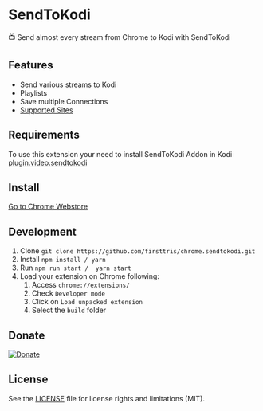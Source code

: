 # SendToKodi

:tv: Send almost every stream from Chrome to Kodi with SendToKodi

## Features

- Send various streams to Kodi
- Playlists
- Save multiple Connections
- [Supported Sites](https://rg3.github.io/youtube-dl/supportedsites.html)

## Requirements

To use this extension your need to install SendToKodi Addon in Kodi
[plugin.video.sendtokodi](https://github.com/firsttris/plugin.video.sendtokodi)

## Install

[Go to Chrome Webstore](https://chrome.google.com/webstore/detail/sendtokodi/gbcpfpcacakaadapjcdchbdmdnfbnbaf)

## Development

1. Clone `git clone https://github.com/firsttris/chrome.sendtokodi.git`
2. Install `npm install / yarn`
6. Run `npm run start /  yarn start`
7. Load your extension on Chrome following:
    1. Access `chrome://extensions/`
    2. Check `Developer mode`
    3. Click on `Load unpacked extension`
    4. Select the `build` folder

## Donate
[![Donate](https://img.shields.io/badge/Donate-PayPal-green.svg)](https://www.paypal.com/cgi-bin/webscr?cmd=_s-xclick&hosted_button_id=KEAR9ZC228YCL)

## License
See the [LICENSE](LICENSE.md) file for license rights and limitations (MIT).
